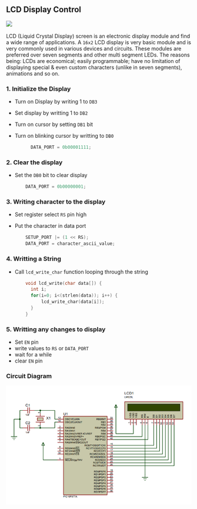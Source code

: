 ## LCD Display Control

![](https://circuitdigest.com/sites/default/files/inlineimages/16x2-LCD-Module-Pinouts.png)

LCD (Liquid Crystal Display) screen is an electronic display module and find a wide range of applications. A `16x2` LCD display is very basic module and is very commonly used in various devices and circuits. These modules are preferred over seven segments and other multi segment LEDs. The reasons being: LCDs are economical; easily programmable; have no limitation of displaying special & even custom characters (unlike in seven segments), animations and so on.

### 1. Initialize the Display
- Turn on Display by writing 1 to `DB3`
- Set display by writting 1 to `DB2`
- Turn on cursor by setting `DB1` bit
- Turn on blinking cursor by writting to `DB0`

  ```c
        DATA_PORT = 0b00001111;
  ```
  
### 2. Clear the display
- Set the `DB0` bit to clear display

  ```c
      DATA_PORT = 0b00000001;
  ```
  
### 3. Writing character to the display
- Set register select `RS` pin high
- Put the character in data port

  ```c
      SETUP_PORT |= (1 << RS);
      DATA_PORT = character_ascii_value;
  ```
  
### 4. Writting a String
- Call `lcd_write_char` function looping through the string

  ```c
      void lcd_write(char data[]) {
        int i;
        for(i=0; i<(strlen(data)); i++) {
            lcd_write_char(data[i]);
        }
      }
  ```
  
### 5. Writting any changes to display
- Set `EN` pin
- write values to `RS` or `DATA_PORT`
- wait for a while
- clear `EN` pin

### Circuit Diagram
<img src="lcd.PNG" width="800"/>
